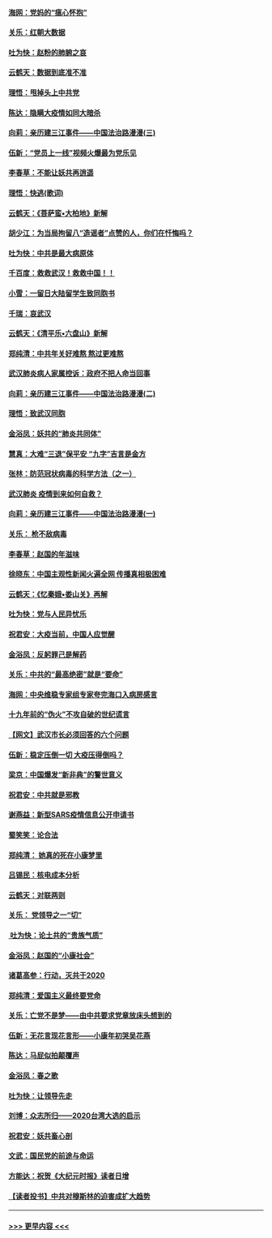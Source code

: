 #### [海网：党妈的“瘟心怀抱”](../pages/nsc993/n11840740.md?t=02040331) 
#### [关乐：红朝大数据](../pages/nsc993/n11840675.md?t=02040331) 
#### [吐为快：赵粉的肺腑之哀](../pages/nsc993/n11840618.md?t=02040331) 
#### [云鹤天：数据到底准不准](../pages/nsc993/n11840325.md?t=02040331) 
#### [理悟：甩掉头上中共党](../pages/nsc993/n11838826.md?t=02040331) 
#### [陈达：隐瞒大疫情如同大暗杀](../pages/nsc993/n11838771.md?t=02040331) 
#### [向莉：亲历建三江事件——中国法治路漫漫(三)](../pages/nsc993/n11831825.md?t=02040331) 
#### [伍新：“党员上一线”视频火爆最为党乐见](../pages/nsc993/n11838200.md?t=02040331) 
#### [李春草：不能让妖共再逍遥](../pages/nsc993/n11838102.md?t=02040331) 
#### [理悟：快逃(歌词)](../pages/nsc993/n11838083.md?t=02040331) 
#### [云鹤天：《菩萨蛮▪大柏地》新解](../pages/nsc993/n11838059.md?t=02040331) 
#### [胡少江：为当局拘留八“造谣者”点赞的人，你们在忏悔吗？](../pages/nsc993/n11836801.md?t=02040331) 
#### [吐为快：中共是最大病原体](../pages/nsc993/n11836748.md?t=02040331) 
#### [千百度：救救武汉！救救中国！！](../pages/nsc993/n11836145.md?t=02040331) 
#### [小雪：一留日大陆留学生致同胞书](../pages/nsc993/n11834624.md?t=02040331) 
#### [千瑞：哀武汉](../pages/nsc993/n11833647.md?t=02040331) 
#### [云鹤天：《清平乐▪六盘山》新解](../pages/nsc993/n11833611.md?t=02040331) 
#### [郑纯清：中共年关好难熬 熬过更难熬](../pages/nsc993/n11833489.md?t=02040331) 
#### [武汉肺炎病人家属控诉：政府不把人命当回事](../pages/nsc993/n11833205.md?t=02040331) 
#### [向莉：亲历建三江事件——中国法治路漫漫(二)](../pages/nsc993/n11829102.md?t=02040331) 
#### [理悟：致武汉同胞](../pages/nsc993/n11831522.md?t=02040331) 
#### [金浴凤：妖共的“肺炎共同体”](../pages/nsc993/n11829448.md?t=02040331) 
#### [慧真：大难“三退”保平安 “九字”吉言是金方](../pages/nsc993/n11829501.md?t=02040331) 
#### [张林：防范冠状病毒的科学方法（之一）](../pages/nsc993/n11828618.md?t=02040331) 
#### [武汉肺炎 疫情到来如何自救？](../pages/nsc993/n11827632.md?t=02040331) 
#### [向莉：亲历建三江事件——中国法治路漫漫(一)](../pages/nsc993/n11827190.md?t=02040331) 
#### [关乐： 枪不敌病毒](../pages/nsc993/n11826746.md?t=02040331) 
#### [李春草：赵国的年滋味](../pages/nsc993/n11826321.md?t=02040331) 
#### [徐晓东：中国主观性新闻火遍全网 传播真相极困难](../pages/nsc993/n11826508.md?t=02040331) 
#### [云鹤天：《忆秦娥▪娄山关》再解](../pages/nsc993/n11824682.md?t=02040331) 
#### [吐为快：党与人民异忧乐](../pages/nsc993/n11824660.md?t=02040331) 
#### [祝君安：大疫当前，中国人应觉醒](../pages/nsc993/n11821946.md?t=02040331) 
#### [金浴凤：反躬罪己是解药](../pages/nsc993/n11820280.md?t=02040331) 
#### [关乐：中共的“最高绝密”就是“要命”](../pages/nsc993/n11816946.md?t=02040331) 
#### [海网：中央维稳专家组专家夸完海口入病房感言](../pages/nsc993/n11815138.md?t=02040331) 
#### [十九年前的“伪火”不攻自破的世纪谎言](../pages/nsc993/n11813238.md?t=02040331) 
#### [【网文】武汉市长必须回答的六个问题](../pages/nsc993/n11813848.md?t=02040331) 
#### [伍新：稳定压倒一切 大疫压得倒吗？](../pages/nsc993/n11812634.md?t=02040331) 
#### [梁京：中国爆发“新非典”的警世意义](../pages/nsc993/n11812554.md?t=02040331) 
#### [祝君安：中共就是邪教](../pages/nsc993/n11812431.md?t=02040331) 
#### [谢燕益：新型SARS疫情信息公开申请书](../pages/nsc993/n11808840.md?t=02040331) 
#### [蜀笑笑：论合法](../pages/nsc993/n11808064.md?t=02040331) 
#### [郑纯清： 她真的死在小康梦里](../pages/nsc993/n11806623.md?t=02040331) 
#### [吕锡民：核电成本分析](../pages/nsc993/n11806284.md?t=02040331) 
#### [云鹤天：对联两则](../pages/nsc993/n11805957.md?t=02040331) 
#### [关乐： 党领导之一“切”](../pages/nsc993/n11804505.md?t=02040331) 
#### [ 吐为快：论土共的“贵族气质”](../pages/nsc993/n11804490.md?t=02040331) 
#### [金浴凤：赵国的“小康社会”](../pages/nsc993/n11804452.md?t=02040331) 
#### [诸葛高参：行动，灭共于2020](../pages/nsc993/n11804120.md?t=02040331) 
#### [郑纯清：爱国主义最终要党命](../pages/nsc993/n11802197.md?t=02040331) 
#### [关乐：亡党不是梦——由中共要求党章放床头想到的](../pages/nsc993/n11802156.md?t=02040331) 
#### [伍新：无花言现花言形——小康年初哭吴花燕](../pages/nsc993/n11800044.md?t=02040331) 
#### [陈达：马屁似拍颠覆声](../pages/nsc993/n11800010.md?t=02040331) 
#### [金浴凤：春之歌](../pages/nsc993/n11797687.md?t=02040331) 
#### [吐为快：让领导先走](../pages/nsc993/n11797512.md?t=02040331) 
#### [刘博：众志所归——2020台湾大选的启示](../pages/nsc993/n11796878.md?t=02040331) 
#### [祝君安：妖共畜心剖](../pages/nsc993/n11794273.md?t=02040331) 
#### [文武：国民党的前途与命运](../pages/nsc993/n11794198.md?t=02040331) 
#### [方能达：祝贺《大纪元时报》读者日增](../pages/nsc993/n11793807.md?t=02040331) 
#### [【读者投书】中共对穆斯林的迫害成扩大趋势](../pages/nsc993/n11791371.md?t=02040331) 

----
#### [ >>> 更早内容 <<< ](../indexes/nsc993-earlier.md)
